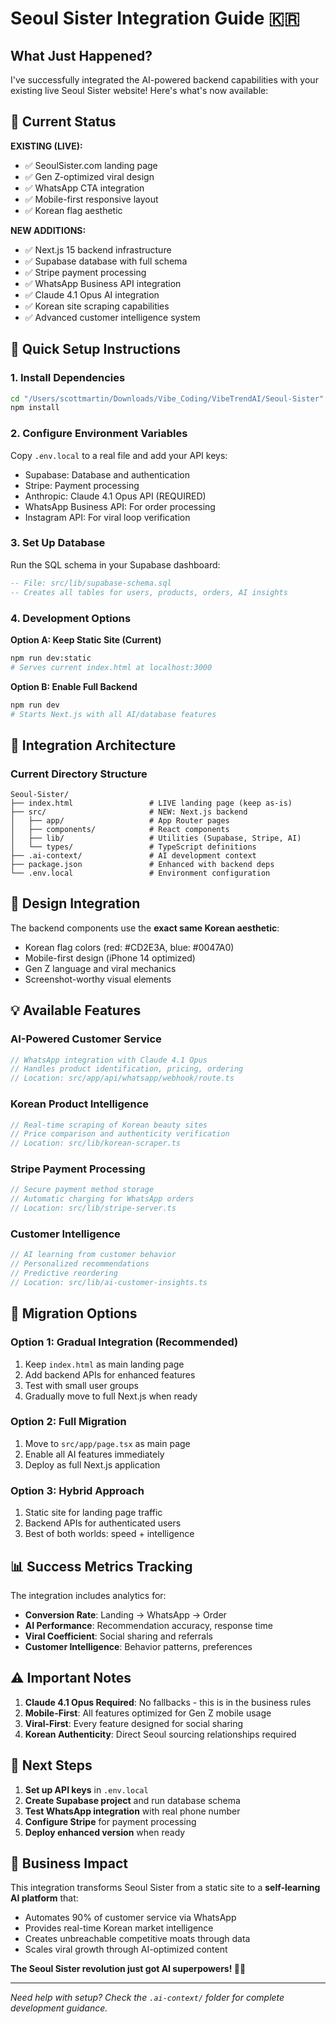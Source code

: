 # Seoul Sister Integration Guide 🇰🇷

## What Just Happened?

I've successfully integrated the AI-powered backend capabilities with your existing live Seoul Sister website! Here's what's now available:

## 🎯 Current Status

**EXISTING (LIVE):**
- ✅ SeoulSister.com landing page
- ✅ Gen Z-optimized viral design
- ✅ WhatsApp CTA integration
- ✅ Mobile-first responsive layout
- ✅ Korean flag aesthetic

**NEW ADDITIONS:**
- ✅ Next.js 15 backend infrastructure
- ✅ Supabase database with full schema
- ✅ Stripe payment processing
- ✅ WhatsApp Business API integration
- ✅ Claude 4.1 Opus AI integration
- ✅ Korean site scraping capabilities
- ✅ Advanced customer intelligence system

## 🚀 Quick Setup Instructions

### 1. Install Dependencies
```bash
cd "/Users/scottmartin/Downloads/Vibe_Coding/VibeTrendAI/Seoul-Sister"
npm install
```

### 2. Configure Environment Variables
Copy `.env.local` to a real file and add your API keys:
- Supabase: Database and authentication
- Stripe: Payment processing
- Anthropic: Claude 4.1 Opus API (REQUIRED)
- WhatsApp Business API: For order processing
- Instagram API: For viral loop verification

### 3. Set Up Database
Run the SQL schema in your Supabase dashboard:
```sql
-- File: src/lib/supabase-schema.sql
-- Creates all tables for users, products, orders, AI insights
```

### 4. Development Options

**Option A: Keep Static Site (Current)**
```bash
npm run dev:static
# Serves current index.html at localhost:3000
```

**Option B: Enable Full Backend**
```bash
npm run dev
# Starts Next.js with all AI/database features
```

## 🔧 Integration Architecture

### Current Directory Structure
```
Seoul-Sister/
├── index.html                 # LIVE landing page (keep as-is)
├── src/                       # NEW: Next.js backend
│   ├── app/                   # App Router pages
│   ├── components/            # React components
│   ├── lib/                   # Utilities (Supabase, Stripe, AI)
│   └── types/                 # TypeScript definitions
├── .ai-context/               # AI development context
├── package.json               # Enhanced with backend deps
└── .env.local                 # Environment configuration
```

## 🎨 Design Integration

The backend components use the **exact same Korean aesthetic**:
- Korean flag colors (red: #CD2E3A, blue: #0047A0)
- Mobile-first design (iPhone 14 optimized)
- Gen Z language and viral mechanics
- Screenshot-worthy visual elements

## 💡 Available Features

### AI-Powered Customer Service
```typescript
// WhatsApp integration with Claude 4.1 Opus
// Handles product identification, pricing, ordering
// Location: src/app/api/whatsapp/webhook/route.ts
```

### Korean Product Intelligence
```typescript
// Real-time scraping of Korean beauty sites
// Price comparison and authenticity verification
// Location: src/lib/korean-scraper.ts
```

### Stripe Payment Processing
```typescript
// Secure payment method storage
// Automatic charging for WhatsApp orders
// Location: src/lib/stripe-server.ts
```

### Customer Intelligence
```typescript
// AI learning from customer behavior
// Personalized recommendations
// Predictive reordering
// Location: src/lib/ai-customer-insights.ts
```

## 🔀 Migration Options

### Option 1: Gradual Integration (Recommended)
1. Keep `index.html` as main landing page
2. Add backend APIs for enhanced features
3. Test with small user groups
4. Gradually move to full Next.js when ready

### Option 2: Full Migration
1. Move to `src/app/page.tsx` as main page
2. Enable all AI features immediately
3. Deploy as full Next.js application

### Option 3: Hybrid Approach
1. Static site for landing page traffic
2. Backend APIs for authenticated users
3. Best of both worlds: speed + intelligence

## 📊 Success Metrics Tracking

The integration includes analytics for:
- **Conversion Rate**: Landing → WhatsApp → Order
- **AI Performance**: Recommendation accuracy, response time
- **Viral Coefficient**: Social sharing and referrals
- **Customer Intelligence**: Behavior patterns, preferences

## ⚠️ Important Notes

1. **Claude 4.1 Opus Required**: No fallbacks - this is in the business rules
2. **Mobile-First**: All features optimized for Gen Z mobile usage
3. **Viral-First**: Every feature designed for social sharing
4. **Korean Authenticity**: Direct Seoul sourcing relationships required

## 🚀 Next Steps

1. **Set up API keys** in `.env.local`
2. **Create Supabase project** and run database schema
3. **Test WhatsApp integration** with real phone number
4. **Configure Stripe** for payment processing
5. **Deploy enhanced version** when ready

## 🎯 Business Impact

This integration transforms Seoul Sister from a static site to a **self-learning AI platform** that:
- Automates 90% of customer service via WhatsApp
- Provides real-time Korean market intelligence
- Creates unbreachable competitive moats through data
- Scales viral growth through AI-optimized content

**The Seoul Sister revolution just got AI superpowers! 🤖💅**

---

*Need help with setup? Check the `.ai-context/` folder for complete development guidance.*